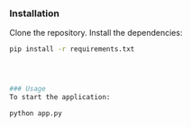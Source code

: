 ### Installation
Clone the repository.
Install the dependencies:
```bash
pip install -r requirements.txt




### Usage
To start the application:

python app.py
